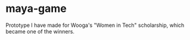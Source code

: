 # maya-game

Prototype I have made for Wooga's "Women in Tech" scholarship, which became one of the winners.
